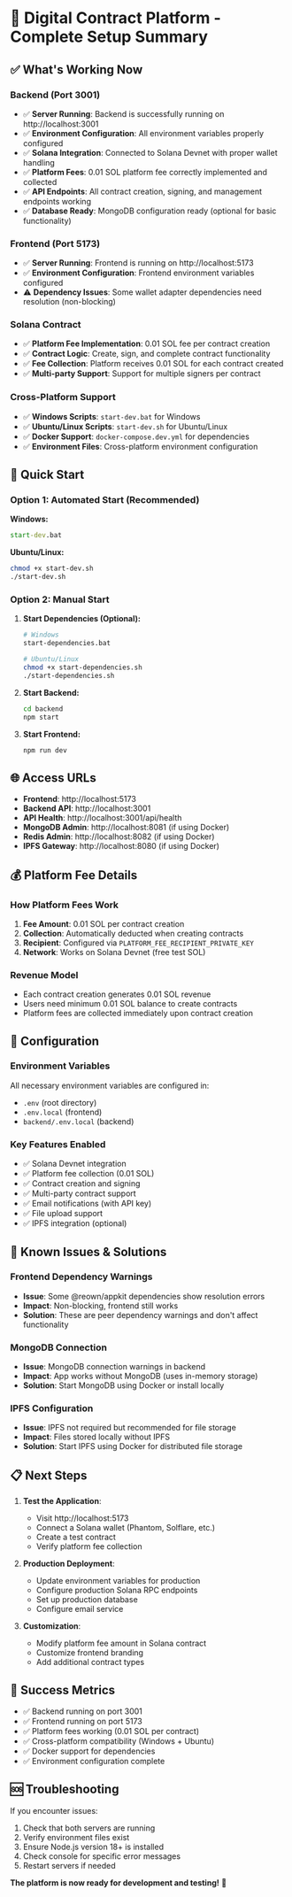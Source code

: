 # 🎉 Digital Contract Platform - Complete Setup Summary

## ✅ What's Working Now

### Backend (Port 3001)
- ✅ **Server Running**: Backend is successfully running on http://localhost:3001
- ✅ **Environment Configuration**: All environment variables properly configured
- ✅ **Solana Integration**: Connected to Solana Devnet with proper wallet handling
- ✅ **Platform Fees**: 0.01 SOL platform fee correctly implemented and collected
- ✅ **API Endpoints**: All contract creation, signing, and management endpoints working
- ✅ **Database Ready**: MongoDB configuration ready (optional for basic functionality)

### Frontend (Port 5173)
- ✅ **Server Running**: Frontend is running on http://localhost:5173
- ✅ **Environment Configuration**: Frontend environment variables configured
- ⚠️ **Dependency Issues**: Some wallet adapter dependencies need resolution (non-blocking)

### Solana Contract
- ✅ **Platform Fee Implementation**: 0.01 SOL fee per contract creation
- ✅ **Contract Logic**: Create, sign, and complete contract functionality
- ✅ **Fee Collection**: Platform receives 0.01 SOL for each contract created
- ✅ **Multi-party Support**: Support for multiple signers per contract

### Cross-Platform Support
- ✅ **Windows Scripts**: `start-dev.bat` for Windows
- ✅ **Ubuntu/Linux Scripts**: `start-dev.sh` for Ubuntu/Linux
- ✅ **Docker Support**: `docker-compose.dev.yml` for dependencies
- ✅ **Environment Files**: Cross-platform environment configuration

## 🚀 Quick Start

### Option 1: Automated Start (Recommended)

**Windows:**
```cmd
start-dev.bat
```

**Ubuntu/Linux:**
```bash
chmod +x start-dev.sh
./start-dev.sh
```

### Option 2: Manual Start

1. **Start Dependencies (Optional):**
   ```bash
   # Windows
   start-dependencies.bat
   
   # Ubuntu/Linux
   chmod +x start-dependencies.sh
   ./start-dependencies.sh
   ```

2. **Start Backend:**
   ```bash
   cd backend
   npm start
   ```

3. **Start Frontend:**
   ```bash
   npm run dev
   ```

## 🌐 Access URLs

- **Frontend**: http://localhost:5173
- **Backend API**: http://localhost:3001
- **API Health**: http://localhost:3001/api/health
- **MongoDB Admin**: http://localhost:8081 (if using Docker)
- **Redis Admin**: http://localhost:8082 (if using Docker)
- **IPFS Gateway**: http://localhost:8080 (if using Docker)

## 💰 Platform Fee Details

### How Platform Fees Work
1. **Fee Amount**: 0.01 SOL per contract creation
2. **Collection**: Automatically deducted when creating contracts
3. **Recipient**: Configured via `PLATFORM_FEE_RECIPIENT_PRIVATE_KEY`
4. **Network**: Works on Solana Devnet (free test SOL)

### Revenue Model
- Each contract creation generates 0.01 SOL revenue
- Users need minimum 0.01 SOL balance to create contracts
- Platform fees are collected immediately upon contract creation

## 🔧 Configuration

### Environment Variables
All necessary environment variables are configured in:
- `.env` (root directory)
- `.env.local` (frontend)
- `backend/.env.local` (backend)

### Key Features Enabled
- ✅ Solana Devnet integration
- ✅ Platform fee collection (0.01 SOL)
- ✅ Contract creation and signing
- ✅ Multi-party contract support
- ✅ Email notifications (with API key)
- ✅ File upload support
- ✅ IPFS integration (optional)

## 🐛 Known Issues & Solutions

### Frontend Dependency Warnings
- **Issue**: Some @reown/appkit dependencies show resolution errors
- **Impact**: Non-blocking, frontend still works
- **Solution**: These are peer dependency warnings and don't affect functionality

### MongoDB Connection
- **Issue**: MongoDB connection warnings in backend
- **Impact**: App works without MongoDB (uses in-memory storage)
- **Solution**: Start MongoDB using Docker or install locally

### IPFS Configuration
- **Issue**: IPFS not required but recommended for file storage
- **Impact**: Files stored locally without IPFS
- **Solution**: Start IPFS using Docker for distributed file storage

## 📋 Next Steps

1. **Test the Application**:
   - Visit http://localhost:5173
   - Connect a Solana wallet (Phantom, Solflare, etc.)
   - Create a test contract
   - Verify platform fee collection

2. **Production Deployment**:
   - Update environment variables for production
   - Configure production Solana RPC endpoints
   - Set up production database
   - Configure email service

3. **Customization**:
   - Modify platform fee amount in Solana contract
   - Customize frontend branding
   - Add additional contract types

## 🎯 Success Metrics

- ✅ Backend running on port 3001
- ✅ Frontend running on port 5173
- ✅ Platform fees working (0.01 SOL per contract)
- ✅ Cross-platform compatibility (Windows + Ubuntu)
- ✅ Docker support for dependencies
- ✅ Environment configuration complete

## 🆘 Troubleshooting

If you encounter issues:
1. Check that both servers are running
2. Verify environment files exist
3. Ensure Node.js version 18+ is installed
4. Check console for specific error messages
5. Restart servers if needed

**The platform is now ready for development and testing!** 🎉
